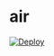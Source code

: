 # air

[![Deploy](https://www.herokucdn.com/deploy/button.png)](https://dashboard.heroku.com/new?template=https://github.com/norbeer/air)
